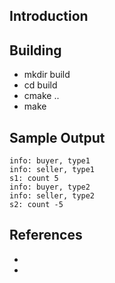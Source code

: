 Introduction
---


Building
---

- mkdir build
- cd build
- cmake ..
- make

Sample Output
---
```
info: buyer, type1
info: seller, type1
s1: count 5
info: buyer, type2
info: seller, type2
s2: count -5
```

References
---

- 
- 
